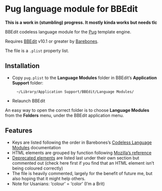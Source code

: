 # Pug language module for BBEdit

**This is a work in (stumbling) progress. It mostly kinda works but needs tlc**

BBEdit codeless language module for the [Pug](https://pugjs.org/) template engine.

Requires [BBEdit](http://www.barebones.com/products/bbedit/) v10.1 or greater by [Barebones](https://barebones.com/).

The file is a `.plist` property list.

## Installation

- Copy `pug.plist` to the **Language Modules** folder in BBEdit’s **Application Support** folder:

		~/Library/Application Support/BBEdit/Language Modules/

- Relaunch BBEdit

An easy way to open the correct folder is to choose **Language Modules** from the **Folders** menu, under the BBEdit application menu.

## Features

- Keys are listed following the order in Barebones’s [Codeless Language Modules](http://www.barebones.com/support/develop/clm.html) documentation
- HTML elements are grouped by function following [Mozilla’s reference](https://developer.mozilla.org/en-US/docs/Web/HTML/Element)
- [Deprecated elements](https://developer.mozilla.org/en-US/docs/Web/HTML/Element#Obsolete_and_deprecated_elements) are listed last under their own section but commented out (check here first if you find that an HTML element isn’t being coloured correctly)
- The file is heavily commented, largely for the benefit of future me, but also hoping that it might help others.
- Note for Usanians: ‘colour’ = ‘color’ (I’m a Brit)
